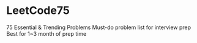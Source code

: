 # LeetCode75
75 Essential &amp; Trending Problems Must-do problem list for interview prep Best for 1~3 month of prep time

